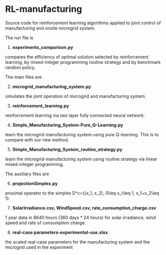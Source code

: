 # RL-manufacturing
Source code for reinforcement learning algorithms applied to joint control of manufacturing and onsite microgrid system. 

The run file is 

1. <b>experiments_comparison.py</b>

  compares the efficiency of optimal solution selected by reinforcement learning, by mixed-integer programming routine          strategy and by benchmark random policy.

The main files are

2. <b>microgrid_manufacturing_system.py</b>

  simulates the joint operation of microgrid and manufacturing system.

3. <b>reinforcement_learning.py</b>

  reinforcement learning via two layer fully connected neural network.

4. <b>Simple_Manufacturing_System-Pure_Q-Learning.py</b>

  learn the microgrid-manufacturing system using pure Q-learning. This is to compare with our new method.

5. <b>Simple_Manufacturing_System_routine_strategy.py</b>

  learn the microgrid-manufacturing system using routine strategy via linear mixed-integer programming.

The auxiliary files are

6. <b>projectionSimplex.py</b>

  proximal operator to the simplex D^c={(x_1, x_2), 0\leq x_i\leq 1, x_1+x_2\leq 1}.

7. <b>SolarIrradiance.csv, WindSpeed.csv, rate_consumption_charge.csv</b>

  1 year data in 8640 hours (360 days * 24 hours) for solar irradiance, wind speed and rate of consumption charge.

8. <b>real-case parameters-experimental-use.xlsx</b>
  
  the scaled real-case parameters for the manufacturing system and the microgrid used in the experiment
